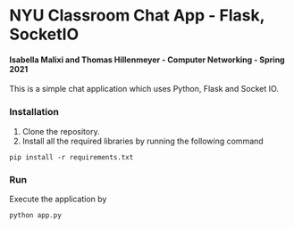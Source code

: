 # NYU Classroom Chat App - Flask, SocketIO

#### Isabella Malixi and Thomas Hillenmeyer - Computer Networking - Spring 2021

This is a simple chat application which uses Python, Flask and Socket IO.

### Installation

1.  Clone the repository.
2.  Install all the required libraries by running the following command

`pip install -r requirements.txt`

### Run

Execute the application by

    python app.py
